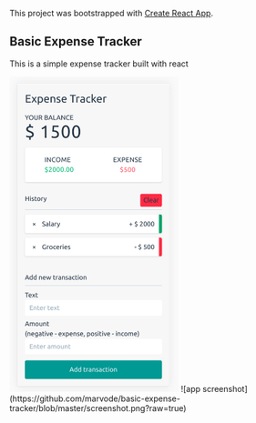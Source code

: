 This project was bootstrapped with [Create React App](https://github.com/facebook/create-react-app).

## Basic Expense Tracker

This is a simple expense tracker built with react

<img src="https://github.com/marvode/basic-expense-tracker/blob/master/screenshot.png?raw=true" alt="app screenshot" width="297" height="555px"/>
![app screenshot](https://github.com/marvode/basic-expense-tracker/blob/master/screenshot.png?raw=true)
  
